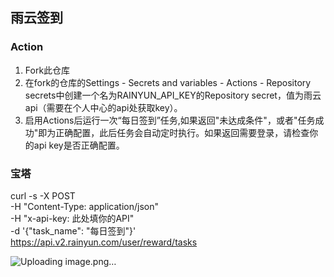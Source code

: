 

## 雨云签到
### Action
1. Fork此仓库
2. 在fork的仓库的Settings - Secrets and variables - Actions - Repository secrets中创建一个名为RAINYUN_API_KEY的Repository secret，值为雨云api（需要在个人中心的api处获取key）。
3. 启用Actions后运行一次“每日签到”任务,如果返回"未达成条件"，或者"任务成功"即为正确配置，此后任务会自动定时执行。如果返回需要登录，请检查你的api key是否正确配置。 

### 宝塔
  curl -s -X POST \
          -H "Content-Type: application/json" \
          -H "x-api-key: 此处填你的API" \
          -d '{"task_name": "每日签到"}' \
          https://api.v2.rainyun.com/user/reward/tasks

          
![Uploading image.png…]()







